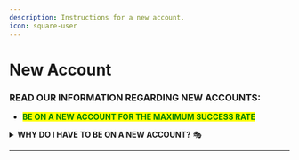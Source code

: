 ```yaml
---
description: Instructions for a new account.
icon: square-user
---
```


# New Account

### **READ OUR INFORMATION REGARDING NEW ACCOUNTS:**

* <mark style="color:green;">**BE ON A NEW ACCOUNT FOR THE MAXIMUM SUCCESS RATE**</mark>

<details>

<summary><strong>WHY DO I HAVE TO BE ON A NEW ACCOUNT?</strong> 🎭</summary>

t is advisable to open a new account to ensure security and protect your spoof. Using your primary (main) account, especially if it has faced issues before (like kicks), carries potential risks. <mark style="color:orange;">**Please note that we cannot assume responsibility if you choose to proceed with this - Refund rights expire too.**</mark>

</details>

***
